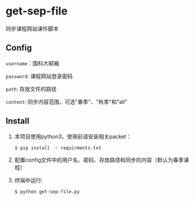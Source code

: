 # get-sep-file
同步课程网站课件脚本

## Config

`username`：国科大邮箱

`password`: 课程网站登录密码

`path`: 存放文件的路径

`content`: 同步内容范围，可选"春季"、"秋季"和"all"



## Install

1. 本项目使用python3，使用前请安装相关packet：

    ```bash
    $ pip install -r requirments.txt
    ```

2. 配置config文件中的用户名、密码、存放路径和同步的内容（默认为春季课程）

3. 终端中运行:

    ```bash 
    $ python get-sep-file.py
    ```





